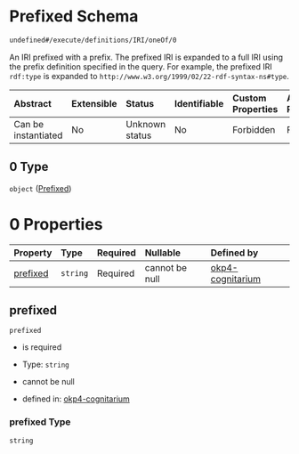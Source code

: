 # Prefixed Schema

```txt
undefined#/execute/definitions/IRI/oneOf/0
```

An IRI prefixed with a prefix. The prefixed IRI is expanded to a full IRI using the prefix definition specified in the query. For example, the prefixed IRI `rdf:type` is expanded to `http://www.w3.org/1999/02/22-rdf-syntax-ns#type`.

| Abstract            | Extensible | Status         | Identifiable | Custom Properties | Additional Properties | Access Restrictions | Defined In                                                                     |
| :------------------ | :--------- | :------------- | :----------- | :---------------- | :-------------------- | :------------------ | :----------------------------------------------------------------------------- |
| Can be instantiated | No         | Unknown status | No           | Forbidden         | Forbidden             | none                | [okp4-cognitarium.json\*](schema/okp4-cognitarium.json "open original schema") |

## 0 Type

`object` ([Prefixed](okp4-cognitarium-executemsg-definitions-iri-oneof-prefixed.md))

# 0 Properties

| Property              | Type     | Required | Nullable       | Defined by                                                                                                                                                             |
| :-------------------- | :------- | :------- | :------------- | :--------------------------------------------------------------------------------------------------------------------------------------------------------------------- |
| [prefixed](#prefixed) | `string` | Required | cannot be null | [okp4-cognitarium](okp4-cognitarium-executemsg-definitions-iri-oneof-prefixed-properties-prefixed.md "undefined#/execute/definitions/IRI/oneOf/0/properties/prefixed") |

## prefixed



`prefixed`

*   is required

*   Type: `string`

*   cannot be null

*   defined in: [okp4-cognitarium](okp4-cognitarium-executemsg-definitions-iri-oneof-prefixed-properties-prefixed.md "undefined#/execute/definitions/IRI/oneOf/0/properties/prefixed")

### prefixed Type

`string`
